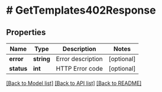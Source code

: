 # # GetTemplates402Response

## Properties

Name | Type | Description | Notes
------------ | ------------- | ------------- | -------------
**error** | **string** | Error description | [optional]
**status** | **int** | HTTP Error code | [optional]

[[Back to Model list]](../../README.md#models) [[Back to API list]](../../README.md#endpoints) [[Back to README]](../../README.md)

